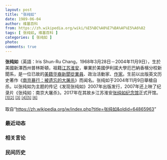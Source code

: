 ```yaml
---
layout: post
title: "张纯如"
date: 1989-06-04
author: 维基百科
from: https://zh.wikipedia.org/wiki/%E5%BC%A0%E7%BA%AF%E5%A6%82
tags: [ 张纯如, 维基百科 ]
categories: [ 张纯如 ]
photo: 
comments: true
---
```

<div class="mw-parser-output"><div id="noteTA-71f49685" class="noteTA"><div class="noteTA-group"><div data-noteta-group-source="module" data-noteta-group="USState"></div><div data-noteta-group-source="module" data-noteta-group="USState"></div><div data-noteta-group-source="template" data-noteta-group="Organization"></div>
<p class="mw-empty-elt">








































</p>
</div></div>

<p><b>张纯如</b>（英語：<span lang="en">Iris Shun-Ru Chang</span>，1968年3月28日－2004年11月9日），生於美國新澤西州普林斯頓，祖籍<a href="/wiki/%E6%B1%9F%E8%8B%8F" class="mw-redirect" title="江苏">江苏</a><a href="/wiki/%E6%B7%AE%E5%AE%89%E5%B8%82" title="淮安市">淮安</a>，畢業於美國伊利諾大學厄巴納香檳分校新聞系，是一位已故的<a href="/wiki/%E7%BE%8E%E7%B1%8D%E5%8D%8E%E8%A3%94" class="mw-redirect" title="美籍华裔">美籍华裔</a><a href="/wiki/%E6%96%B0%E8%81%9E%E5%BE%9E%E6%A5%AD%E5%93%A1" class="mw-redirect" title="新聞從業員">新聞從業員</a>、政治活動家、<a href="/wiki/%E4%BD%9C%E5%AE%B6" title="作家">作家</a>。生前以出版英文历史著作《<a href="/wiki/%E5%8D%97%E4%BA%AC%E6%9A%B4%E8%A1%8C%EF%BC%9A%E8%A2%AB%E9%81%97%E5%BF%98%E7%9A%84%E5%A4%A7%E5%B1%A0%E6%9D%80" title="南京暴行：被遗忘的大屠杀">南京暴行：被遗忘的大屠杀</a>》而闻名。张纯如于2004年11月9日舉槍自杀。以张纯如为主题的传记《发现张纯如》2007年出版发行，2007年还上映了纪录片《张纯如：南京大屠杀》。2017年在其故乡江苏淮安<a href="/wiki/%E5%BC%A0%E7%BA%AF%E5%A6%82%E7%BA%AA%E5%BF%B5%E9%A6%86" title="张纯如纪念馆">张纯如纪念馆</a>正式开馆。<sup id="cite_ref-1" class="reference"><a href="#cite_note-1">[1]</a></sup><sup id="cite_ref-2" class="reference"><a href="#cite_note-2">[2]</a></sup> <sup id="cite_ref-sfobituary_3-0" class="reference"><a href="#cite_note-sfobituary-3">[3]</a></sup> <sup id="cite_ref-ChicagoReader_4-0" class="reference"><a href="#cite_note-ChicagoReader-4">[4]</a></sup><sup id="cite_ref-5" class="reference"><a href="#cite_note-5">[5]</a></sup> <sup id="cite_ref-张纯如官方纪念网站_6-0" class="reference"><a href="#cite_note-张纯如官方纪念网站-6">[6]</a></sup>
</p>
</div><noscript><img src="//zh.wikipedia.org/wiki/Special:CentralAutoLogin/start?type=1x1" alt="" title="" width="1" height="1" style="border: none; position: absolute;"></noscript>
<div class="printfooter">取自“<a dir="ltr" href="https://zh.wikipedia.org/w/index.php?title=张纯如&amp;oldid=64865963">https://zh.wikipedia.org/w/index.php?title=张纯如&amp;oldid=64865963</a>”</div><div id="recent-news"><h3>最近动态</h3><ul></ul></div><div id="open-opinion"><h3>相关言论</h3><ul></ul></div><div id="mjls-record"><h3>民间历史</h3><ul></ul></div>